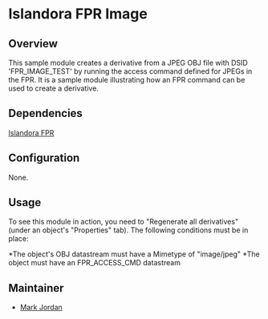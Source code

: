 # Islandora FPR Image

## Overview

This sample module creates a derivative from a JPEG OBJ file with DSID 'FPR_IMAGE_TEST' by running the access command defined for JPEGs in the FPR. It is a sample module illustrating how an FPR command can be used to create a derivative.

## Dependencies

[Islandora FPR](https://github.com/mjordan/islandora_fpr)

## Configuration

None.

## Usage

To see this module in action, you need to "Regenerate all derivatives" (under an object's "Properties" tab). The following conditions must be in place:

*The object's OBJ datastream must have a Mimetype of "image/jpeg"
*The object must have an FPR_ACCESS_CMD datastream


## Maintainer

* [Mark Jordan](https://github.com/mjordan)

